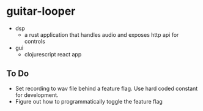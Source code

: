 # guitar-looper

- dsp
  - a rust application that handles audio and exposes http api for controls
- gui
  - clojurescript react app

## To Do

- Set recording to wav file behind a feature flag. Use hard coded constant for development.
- Figure out how to programmatically toggle the feature flag
